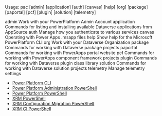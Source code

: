 Usage: pac [admin] [application] [auth] [canvas] [help] [org] [package] [paportal] [pcf] [plugin] [solution] [telemetry]

  admin                       Work with your PowerPlatform Admin Account
  application                 Commands for listing and installing available Dataverse applications from AppSource
  auth                        Manage how you authenticate to various services
  canvas                      Operating with Power Apps .msapp files
  help                        Show help for the Microsoft PowerPlatform CLI
  org                         Work with your Dataverse Organization
  package                     Commands for working with Dataverse package projects
  paportal                    Commands for working with PowerApps portal website
  pcf                         Commands for working with PowerApps component framework projects
  plugin                      Commands for working with Dataverse plugin class library
  solution                    Commands for working with Dataverse solution projects
  telemetry                   Manage telemetry settings

- [Power Platform CLI](https://docs.microsoft.com/en-us/power-platform/developer/cli/introduction)
- [Power Platform Administration PowerShell](https://www.powershellgallery.com/packages/Microsoft.PowerApps.Administration.PowerShell)
- [Power Platform PowerShell](https://www.powershellgallery.com/packages/Microsoft.PowerApps.PowerShell)
- [XRM PowerShell](https://www.powershellgallery.com/packages/Microsoft.Xrm.Data.Powershell)
- [XRM Configuration Migration PowerShell](https://www.powershellgallery.com/packages/Microsoft.Xrm.Tooling.ConfigurationMigration)
- [XRM CI PowerShell](https://www.powershellgallery.com/packages/Xrm.Framework.CI.PowerShell.Cmdlets)